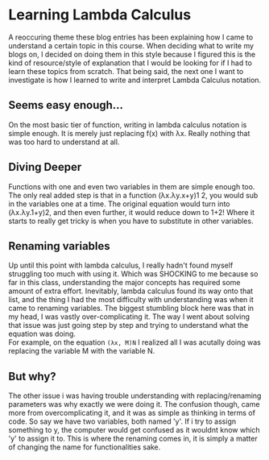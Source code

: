 # Learning Lambda Calculus
A reoccuring theme these blog entries has been explaining how I came to understand a certain topic in this course. When deciding what to write my blogs on, I decided on
doing them in this style because I figured this is the kind of resource/style of explanation that I would be looking for if I had to learn these topics from scratch.
That being said, the next one I want to investigate is how I learned to write and interpret Lambda Calculus notation.  


## Seems easy enough...
On the most basic tier of function, writing in lambda calculus notation is simple enough. It is merely just replacing f(x) with λx. Really nothing that was too hard to understand at all.

## Diving Deeper
Functions with one and even two variables in them are simple enough too. The only real added step is that in a function (λx.λy.x+y)1 2, you would sub in the variables one at a time.
The original equation would turn into (λx.λy.1+y)2, and then even further, it would reduce down to 1+2! Where it starts to really get tricky is when you have to substitute in other variables.

## Renaming variables
Up until this point with lambda calculus, I really hadn't found myself struggling too much with using it. Which was SHOCKING to me because so far in this class, understanding the major
concepts has required some amount of extra effort. Inevitably, lambda calculus found its way onto that list, and the thing I had the most difficulty with understanding was when it came to renaming variables.
The biggest stumbling block here was that in my head, I was vastly over-complicating it. The way I went about solving that issue was just going step by step and trying to understand what the equation was doing.  
For example, on the equation `(λx, M)N` I realized all I was acutally doing was replacing the variable M with the variable N. 

## But why?
The other issue i was having trouble understanding with replacing/renaming parameters was why exactly we were doing it. The confusion though, came more from overcomplicating it,
and it was as simple as thinking in terms of code. So say we have two variables, both named 'y'. If i try to assign something to y, the computer would get confused as it wouldnt know
which 'y' to assign it to. This is where the renaming comes in, it is simply a matter of changing the name for functionalities sake.
